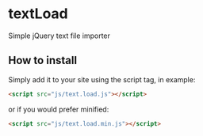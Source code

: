 # textLoad
Simple jQuery text file importer

## How to install
Simply add it to your site using the script tag, in example:
```html
<script src="js/text.load.js"></script>
```
or if you would prefer minified:
```html
<script src="js/text.load.min.js"></script>
```
